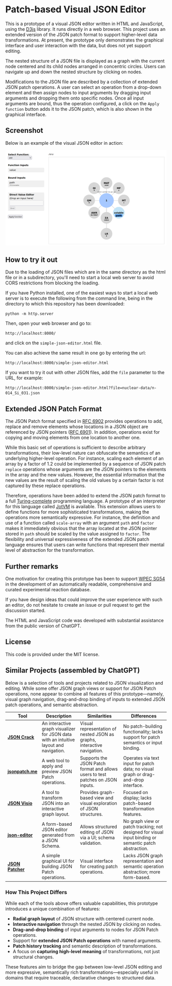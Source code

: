 # Patch-based Visual JSON Editor

This is a prototype of a visual JSON editor written in
HTML and JavaScript, using the [D3js](https://d3js.org) library.
It runs directly in a web browser. This project uses an
extended version of the JSON patch format to support
higher-level data transformations.
At present, the prototype only demonstrates the graphical interface
and user interaction with the data, but does not yet support editing.

The nested structure of a JSON file is displayed as a graph
with the current node centered and its child nodes
arranged in concentric circles. Users can navigate
up and down the nested structure by clicking on nodes.

Modifications to the JSON file are described by a collection
of extended JSON patch operations. A user can select an operation
from a drop-down element and then assign nodes to input arguments
by dragging input arguments and dropping them onto specific nodes. 
Once all input arguments are bound, thus the operation configured,
a click on the `Apply function` button adds it to the JSON patch, which is
also shown in the graphical interface.

## Screenshot

Below is an example of the visual JSON editor in action:

![Visual JSON Editor Screenshot](screenshot.png)

## How to try it out

Due to the loading of JSON files which are in the same directory as the html file
or in a subdirectory, you'll need to start a local web server to avoid CORS restrictions
from blocking the loading.

If you have Python installed, one of the easiest ways to start a local web server is
to execute the following from the command line, being in the directory to which this
repository has been downloaded:
```
python -m http.server
```

Then, open your web browser and go to:
```
http://localhost:8000/
```
and click on the `simple-json-editor.html` file.

You can also achieve the same result in one go by entering the url:
```
http://localhost:8000/simple-json-editor.html
```

If you want to try it out with other JSON files, add the `file` parameter to the URL,
for example:
```
http://localhost:8000/simple-json-editor.html?file=nuclear-data/n-014_Si_031.json
```

## Extended JSON Patch Format

The JSON Patch format specified in [RFC 6902](https://www.rfc-editor.org/rfc/rfc6902)
provides operations to add, replace and remove elements whose locations in
a JSON object are referenced by JSON pointers ([RFC 6901](https://www.rfc-editor.org/rfc/rfc6901)).
In addition, operations exist for copying and moving elements from one location
to another one.

While this basic set of operations is sufficient to describe arbitrary transformations,
their low-level nature can obfuscate the semantics of an underlying higher-level operation.
For instance, scaling each element of an array by a factor of 1.2 could be implemented by
a sequence of JSON patch `replace` operations whose arguments are the JSON pointers to the
elements in the array and the new values. However, the essential information that the
new values are the result of scaling the old values by a certain factor is not captured by
these replace operations.

Therefore, operations have been added to extend the JSON patch format to a full
[Turing-complete](https://en.wikipedia.org/wiki/Turing_completeness) programming language.
A prototype of an interpreter for this language called [JotVM](https://github.com/CodeVisionaries/jotvm) is available. 
This extension allows users to define functions for more sophisticated transformations,
making the operations more semantically expressive.
For instance, the definition and use of a function called `scale-array` with an
argument `path` and `factor` makes it immediately obvious that the array located
at the JSON pointer stored in `path` should be scaled by the value assigned to `factor`.
The flexibility and universal expressiveness of the extended JSON patch language
ensures that users can write functions that represent their mental level of
abstraction for the transformation.

## Further remarks

One motivation for creating this prototype has been to support
[WPEC SG54](https://www.oecd-nea.org/jcms/pl_23072/working-party-on-international-nuclear-data-evaluation-co-operation-wpec)
in the development of an automatically readable, comprehensive and curated experimental
reaction database.

If you have design ideas that could improve the user experience with such an editor,
do not hesitate to create an issue or pull request to get the discussion started.

The HTML and JavaScript code was developed with substantial assistance from the
public version of ChatGPT.

## License

This code is provided under the MIT license.

## Similar Projects (assembled by ChatGPT)

Below is a selection of tools and projects related to JSON visualization and editing. While some offer JSON graph views or support for JSON Patch operations, none appear to combine all features of this prototype—namely, visual graph navigation, drag-and-drop binding of inputs to extended JSON patch operations, and semantic abstraction.

| Tool | Description | Similarities | Differences |
|------|-------------|--------------|-------------|
| [**JSON Crack**](https://jsoncrack.com) | An interactive graph visualizer for JSON data with an intuitive layout and navigation. | Visual representation of nested JSON as graphs, interactive navigation. | No patch-building functionality; lacks support for patch semantics or input binding. |
| [**jsonpatch.me**](https://jsonpatch.me) | A web tool to apply and preview JSON Patch operations. | Supports the JSON Patch format and allows users to test patches on JSON inputs. | Operates via text input for patch data; no visual graph or drag-and-drop interface. |
| [**JSON Visio**](https://jsonvisio.toolkits.cn) | A tool to transform JSON into an interactive graph layout. | Provides graph-based view and visual exploration of JSON structures. | Focused on display; lacks patch-based transformation features. |
| [**json-editor**](https://github.com/json-editor/json-editor) | A form-based JSON editor generated from a JSON Schema. | Allows structured editing of JSON via a UI; schema validation. | No graph view or patch tracking; not designed for visual input binding or semantic patch abstraction. |
| [**JSON Patcher**](https://qperez.github.io/json-patcher/) | A simple graphical UI for building JSON Patch operations. | Visual interface for creating patch operations. | Lacks JSON graph representation and semantic operation abstraction; more form-based. |

### How This Project Differs

While each of the tools above offers valuable capabilities, this prototype introduces a unique combination of features:

- **Radial graph layout** of JSON structure with centered current node.
- **Interactive navigation** through the nested JSON by clicking on nodes.
- **Drag-and-drop binding** of input arguments to nodes for JSON Patch operations.
- Support for **extended JSON Patch operations** with named arguments.
- **Patch history tracking** and semantic description of transformations.
- A focus on **capturing high-level meaning** of transformations, not just structural changes.

These features aim to bridge the gap between low-level JSON editing and more expressive, semantically rich transformations—especially useful in domains that require traceable, declarative changes to structured data.

